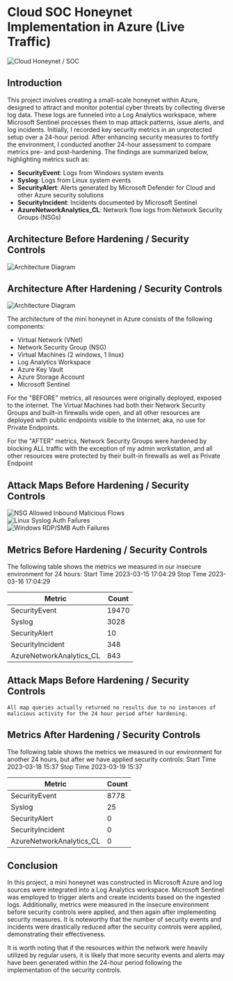 # Cloud SOC Honeynet Implementation in Azure (Live Traffic)
![Cloud Honeynet / SOC](https://i.imgur.com/ZWxe03e.jpg)

## Introduction

This project involves creating a small-scale honeynet within Azure, designed to attract and monitor potential cyber threats by collecting diverse log data.  These logs are funneled into a Log Analytics workspace, where Microsoft Sentinel processes them to map attack patterns, issue alerts, and log incidents.  Initially, I recorded key security metrics in an unprotected setup over a 24-hour period.  After enhancing security measures to fortify the environment, I conducted another 24-hour assessment to compare metrics pre- and post-hardening.  The findings are summarized below, highlighting metrics such as:

- **SecurityEvent**:  Logs from Windows system events
- **Syslog**:  Logs from Linux system events
- **SecurityAlert**:  Alerts generated by Microsoft Defender for Cloud and other Azure security solutions
- **SecurityIncident**:  Incidents documented by Microsoft Sentinel
- **AzureNetworkAnalytics_CL**:  Network flow logs from Network Security Groups (NSGs)

## Architecture Before Hardening / Security Controls
![Architecture Diagram](https://i.imgur.com/lBUvRvI.jpg)

## Architecture After Hardening / Security Controls
![Architecture Diagram](https://i.imgur.com/OoqjILh.jpg)

The architecture of the mini honeynet in Azure consists of the following components:

- Virtual Network (VNet)
- Network Security Group (NSG)
- Virtual Machines (2 windows, 1 linux)
- Log Analytics Workspace
- Azure Key Vault
- Azure Storage Account
- Microsoft Sentinel

For the "BEFORE" metrics, all resources were originally deployed, exposed to the internet. The Virtual Machines had both their Network Security Groups and built-in firewalls wide open, and all other resources are deployed with public endpoints visible to the Internet; aka, no use for Private Endpoints.

For the "AFTER" metrics, Network Security Groups were hardened by blocking ALL traffic with the exception of my admin workstation, and all other resources were protected by their built-in firewalls as well as Private Endpoint

## Attack Maps Before Hardening / Security Controls
![NSG Allowed Inbound Malicious Flows](https://i.imgur.com/1qvswSX.png)<br>
![Linux Syslog Auth Failures](https://i.imgur.com/G1YgZt6.png)<br>
![Windows RDP/SMB Auth Failures](https://i.imgur.com/ESr9Dlv.png)<br>

## Metrics Before Hardening / Security Controls

The following table shows the metrics we measured in our insecure environment for 24 hours:
Start Time 2023-03-15 17:04:29
Stop Time 2023-03-16 17:04:29

| Metric                   | Count
| ------------------------ | -----
| SecurityEvent            | 19470
| Syslog                   | 3028
| SecurityAlert            | 10
| SecurityIncident         | 348
| AzureNetworkAnalytics_CL | 843

## Attack Maps Before Hardening / Security Controls

```All map queries actually returned no results due to no instances of malicious activity for the 24 hour period after hardening.```

## Metrics After Hardening / Security Controls

The following table shows the metrics we measured in our environment for another 24 hours, but after we have applied security controls:
Start Time 2023-03-18 15:37
Stop Time	2023-03-19 15:37

| Metric                   | Count
| ------------------------ | -----
| SecurityEvent            | 8778
| Syslog                   | 25
| SecurityAlert            | 0
| SecurityIncident         | 0
| AzureNetworkAnalytics_CL | 0

## Conclusion

In this project, a mini honeynet was constructed in Microsoft Azure and log sources were integrated into a Log Analytics workspace. Microsoft Sentinel was employed to trigger alerts and create incidents based on the ingested logs. Additionally, metrics were measured in the insecure environment before security controls were applied, and then again after implementing security measures. It is noteworthy that the number of security events and incidents were drastically reduced after the security controls were applied, demonstrating their effectiveness.

It is worth noting that if the resources within the network were heavily utilized by regular users, it is likely that more security events and alerts may have been generated within the 24-hour period following the implementation of the security controls.
